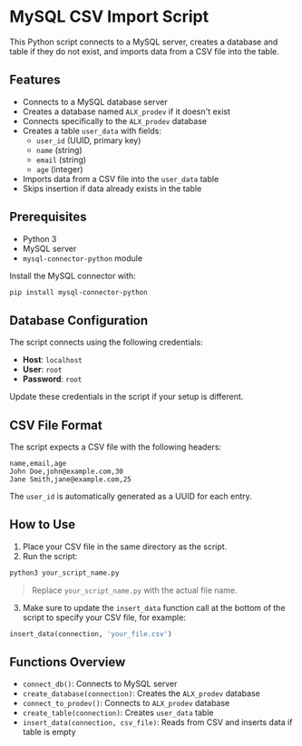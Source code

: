# MySQL CSV Import Script

This Python script connects to a MySQL server, creates a database and table if they do not exist, and imports data from a CSV file into the table.

## Features

- Connects to a MySQL database server
- Creates a database named `ALX_prodev` if it doesn't exist
- Connects specifically to the `ALX_prodev` database
- Creates a table `user_data` with fields:
  - `user_id` (UUID, primary key)
  - `name` (string)
  - `email` (string)
  - `age` (integer)
- Imports data from a CSV file into the `user_data` table
- Skips insertion if data already exists in the table

## Prerequisites

- Python 3
- MySQL server
- `mysql-connector-python` module

Install the MySQL connector with:

```bash
pip install mysql-connector-python
```

## Database Configuration

The script connects using the following credentials:

- **Host**: `localhost`
- **User**: `root`
- **Password**: `root`

Update these credentials in the script if your setup is different.

## CSV File Format

The script expects a CSV file with the following headers:

```csv
name,email,age
John Doe,john@example.com,30
Jane Smith,jane@example.com,25
```

The `user_id` is automatically generated as a UUID for each entry.

## How to Use

1. Place your CSV file in the same directory as the script.
2. Run the script:

```bash
python3 your_script_name.py
```

> Replace `your_script_name.py` with the actual file name.

3. Make sure to update the `insert_data` function call at the bottom of the script to specify your CSV file, for example:

```python
insert_data(connection, 'your_file.csv')
```

## Functions Overview

- `connect_db()`: Connects to MySQL server
- `create_database(connection)`: Creates the `ALX_prodev` database
- `connect_to_prodev()`: Connects to `ALX_prodev` database
- `create_table(connection)`: Creates `user_data` table
- `insert_data(connection, csv_file)`: Reads from CSV and inserts data if table is empty


